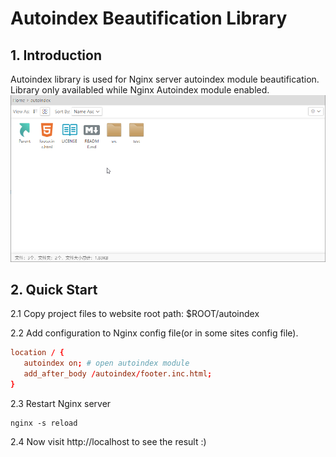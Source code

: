 # Autoindex Beautification Library

## 1. Introduction

Autoindex library is used for Nginx server autoindex module beautification.
Library only availabled while Nginx Autoindex module enabled.
![Screen Shoot](demo.png)

## 2. Quick Start

2.1 Copy project files to website root path: $ROOT/autoindex

2.2 Add configuration to Nginx config file(or in some sites config file).

```conf
location / {
   autoindex on; # open autoindex module
   add_after_body /autoindex/footer.inc.html;
}
```

2.3 Restart Nginx server

```shell
nginx -s reload
```

2.4 Now visit http://localhost to see the result :)

